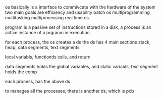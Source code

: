 os basically is a interface to commivcate with the hardware of the system
two main goals are efficiency and usability
batch os
multiprogramming
multitasking
multiprocessing
real time os

program is a passive set of instructions stored in a disk, a process is an active instance of a prgraom in execution

for each process, the os creates a ds
the ds has 4 main sections
stack, heap, data segments, text segments

local variabls, functionds calls, and return 

data segments holds the global variables, and static variabls, 
text segment holds the comp

each process, has the above ds

to manages all the processes, there is another ds, which is pcb
